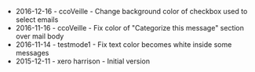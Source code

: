 * 2016-12-16 - ccoVeille - Change background color of checkbox used to select emails
* 2016-11-16 - ccoVeille - Fix color of "Categorize this message" section over mail body
* 2016-11-14 - testmode1 - Fix text color becomes white inside some messages
* 2015-12-11 - xero harrison - Initial version
